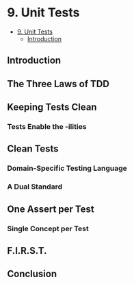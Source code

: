 # 9. Unit Tests

- [9. Unit Tests](#9-unit-tests)
  - [Introduction](#introduction)

## Introduction

## The Three Laws of TDD

## Keeping Tests Clean

### Tests Enable the -ilities

## Clean Tests

### Domain-Specific Testing Language

### A Dual Standard

## One Assert per Test

### Single Concept per Test

## F.I.R.S.T.

## Conclusion